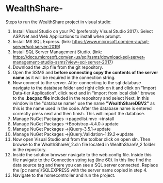 # WealthShare-
Steps to run the WealthShare project in visual studio:

1. Install Visual Studio on your PC (preferably Visual Studio 2017). Select ASP.Net and Web Applications to install when prompt.
2. Install MS SQL Express. (link: https://www.microsoft.com/en-au/sql-server/sql-server-2019)
3. Install SQL Server Management Studio. (link: https://docs.microsoft.com/en-us/sql/ssms/download-sql-server-management-studio-ssms?view=sql-server-2017)
4. Download the .zip file from the git repository.
5. Open the SSMS and **before connecting copy the contents of the server name** as it will be required in the connection string.
6. Now connect to the server. After connecting to the sql database navigate to the database folder and right click on it and click on "Import Data-tier Application".
   click next and in "import from local disk" browse to the **.bacpac file** included in the repository and select Next. In this window in the "database name" use the 
   name **"WealthShareDBV2"** as this is the name used in the code. After the database name is entered correctly press next and then finish. This will import the database.
7. Manage NuGet Packages ->pagedlist.mvc ->install
8. Manage NuGet Packages ->Bootstrap-4.4.0->update
9. Manage NuGet Packages ->jQuery-3.5.1->update
10. Manage NuGet Packages ->jQuery.Validation-1.19.2->update
11. Now open Visual Studio and from the toolbar click on open sln. Then browse to the WealthShareV_2.sln file located in WealthShareV_2 folder in the repository.
12. Inside the solution browser navigate to the web.config file. Inside this file navigate to the Connection string tag (line 60). In this line find the data source 
   tag and there you can see a SQL server connected. Replace the [pc name]\SQLEXPRESS with the server name copied in step 4.
13. Navigate to the homecontroller and run the project.
